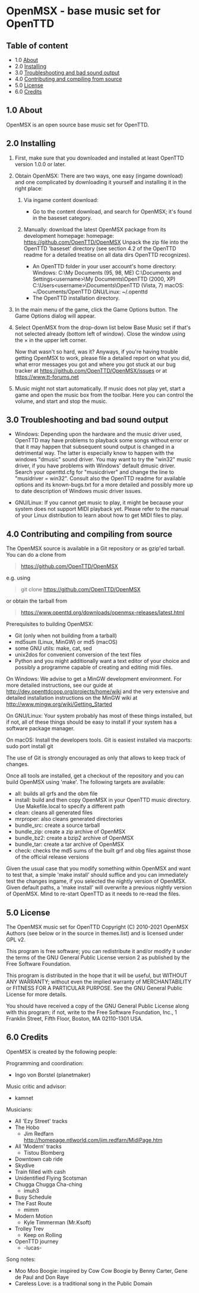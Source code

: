 # OpenMSX - base music set for OpenTTD

## Table of content

- 1.0 [About](#10-about)
- 2.0 [Installing](#20-installing)
- 3.0 [Troubleshooting and bad sound output](#30-troubleshooting-and-bad-sound-output)
- 4.0 [Contributing and compiling from source](#40-contributing-and-compiling-from-source)
- 5.0 [License](#50-license)
- 6.0 [Credits](#60-credits)


## 1.0 About

OpenMSX is an open source base music set for OpenTTD.


## 2.0 Installing

1. First, make sure that you downloaded and installed at least OpenTTD version
   1.0.0 or later.

2. Obtain OpenMSX:
    There are two ways, one easy (ingame download) and one complicated by
    downloading it yourself and installing it in the right place:
    1. Via ingame content download:
        - Go to the content download, and search for OpenMSX; it's found in
        the baseset category.

    2. Manually:
        download the latest OpenMSX package from its development homepage:
        homepage: https://github.com/OpenTTD/OpenMSX
        Unpack the zip file into the OpenTTD 'baseset' directory (see section 4.2
        of the OpenTTD readme for a detailed treatise on all data dirs OpenTTD
        recognizes).
        - An OpenTTD folder in your user account's home directory:
            Windows:
              C:\My Documents (95, 98, ME)
              C:\Documents and Settings\<username>\My Documents\OpenTTD (2000, XP)
              C:\Users\<username>\Documents\OpenTTD (Vista, 7)
          macOS:     ~/Documents/OpenTTD
          GNU/Linux: ~/.openttd
        - The OpenTTD installation directory.

3. In the main menu of the game, click the Game Options button. The Game
   Options dialog will appear.

4. Select OpenMSX from the drop-down list below Base Music set if that's not
   selected already (bottom left of window). Close the window using the × in the
   upper left corner.

   Now that wasn't so hard, was it? Anyways, if you're having trouble getting
   OpenMSX to work, please file a detailed report on what you did, what error
   messages you got and where you got stuck at our bug tracker at
       https://github.com/OpenTTD/OpenMSX/issues
   or at
       https://www.tt-forums.net

5. Music might not start automatically. If music does not play yet,
   start a game and open the music box from the toolbar.
   Here you can control the volume, and start and stop the music.


## 3.0 Troubleshooting and bad sound output

- Windows:
  Depending upon the hardware and the music driver used, OpenTTD may have problems
  to playback some songs without error or that it may happen that subsequent sound
  output is changed in a detrimental way. The latter is especially know to happen
  with the windows "dmusic" sound driver. You may want to try the "win32" music
  driver, if you have problems with Windows' default dmusic driver. Search your
  openttd.cfg for "musicdriver" and change the line to "musidriver = win32".
  Consult also the OpenTTD readme for available options and its known-bugs.txt
  for a more detailed and possibly more up to date description of Windows music
  driver issues.

- GNU/Linux:
  If you cannot get music to play, it might be because your system does not
  support MIDI playback yet.
  Please refer to the manual of your Linux distribution to learn about how
  to get MIDI files to play.


## 4.0 Contributing and compiling from source

The OpenMSX source is available in a Git repository or as gzip'ed tarball.
You can do a clone from

> https://github.com/OpenTTD/OpenMSX

e.g. using

> git clone https://github.com/OpenTTD/OpenMSX

or obtain the tarball from

> https://www.openttd.org/downloads/openmsx-releases/latest.html

Prerequisites to building OpenMSX:
- Git (only when not building from a tarball)
- md5sum (Linux, MinGW) or md5 (macOS)
- some GNU utils: make, cat, sed
- unix2dos for convenient conversion of the text files
- Python
and you might additionally want a text editor of your choice and possibly a
programme capable of creating and editing midi files.

On Windows: We advise to get a MinGW development environment.
For more detailed instructions, see our guide
at http://dev.openttdcoop.org/projects/home/wiki and the very extensive and
detailed installation instructions on the MinGW wiki at
http://www.mingw.org/wiki/Getting_Started

On GNU/Linux: Your system probably has most of these things installed,
but if not, all of these things should be easy to install if your system
has a software package manager.

On macOS: Install the developers tools. Git is easiest installed via
macports: sudo port install git

The use of Git is strongly encouraged as only that allows to keep track of
changes.

Once all tools are installed, get a checkout of the repository and you can build
OpenMSX using 'make'. The following targets are available:
- all: builds all grfs and the obm file
- install: build and then copy OpenMSX in your OpenTTD music directory. Use
Makefile.local to specify a different path
- clean: cleans all generated files
- mrproper: also cleans generated directories
- bundle_src: create a source tarball
- bundle_zip: create a zip archive of OpenMSX
- bundle_bz2: create a bzip2 archive of OpenMSX
- bundle_tar: create a tar archive of OpenMSX
- check: checks the md5 sums of the built grf and obg files against those of
the official release versions

Given the usual case that you modify something within OpenMSX and want to test
that, a simple 'make install' should suffice and you can immediately test the
changes ingame, if you selected the nightly version of OpenMSX. Given default
paths, a 'make install' will overwrite a previous nightly version of OpenMSX.
Mind to re-start OpenTTD as it needs to re-read the files.


## 5.0 License

The OpenMSX music set for OpenTTD Copyright (C) 2010-2021 OpenMSX Authors
(see below or in the source in themes.list) and is licensed under GPL v2.

This program is free software; you can redistribute it and/or modify it under
the terms of the GNU General Public License version 2 as published by the Free
Software Foundation.

This program is distributed in the hope that it will be useful, but WITHOUT ANY
WARRANTY; without even the implied warranty of MERCHANTABILITY or FITNESS FOR A
PARTICULAR PURPOSE. See the GNU General Public License for more details.

You should have received a copy of the GNU General Public License along with
this program; if not, write to the Free Software Foundation, Inc., 1 Franklin
Street, Fifth Floor, Boston, MA 02110-1301 USA.


## 6.0 Credits

OpenMSX is created by the following people:

Programming and coordination:
- Ingo von Borstel (planetmaker)

Music critic and advisor:
- kamnet

Musicians:
- All 'Ezy Street' tracks
- The Hobo
  - Jim Redfarn <http://homepage.ntlworld.com/jim.redfarn/MidiPage.htm>
- All 'Modern' tracks
  - Tistou Blomberg
- Downtown cab ride
- Skydive
- Train filled with cash
- Unidentified Flying Scotsman
- Chugga Chugga Cha-ching
  - imuh3
- Busy Schedule
- The Fast Route
  - mimm
- Modern Motion
  - Kyle Timmerman (Mr.Ksoft)
- Trolley Trev
  - Keep on Rolling
- OpenTTD journey
  - -lucas-

Song notes:
- Moo Moo Boogie: inspired by Cow Cow Boogie
                  by Benny Carter, Gene de Paul and Don Raye
- Careless Love: is a traditional song in the Public Domain
